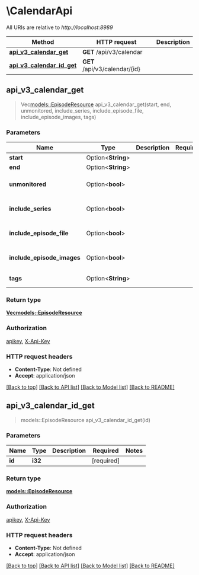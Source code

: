 # \CalendarApi

All URIs are relative to *http://localhost:8989*

Method | HTTP request | Description
------------- | ------------- | -------------
[**api_v3_calendar_get**](CalendarApi.md#api_v3_calendar_get) | **GET** /api/v3/calendar | 
[**api_v3_calendar_id_get**](CalendarApi.md#api_v3_calendar_id_get) | **GET** /api/v3/calendar/{id} | 



## api_v3_calendar_get

> Vec<models::EpisodeResource> api_v3_calendar_get(start, end, unmonitored, include_series, include_episode_file, include_episode_images, tags)


### Parameters


Name | Type | Description  | Required | Notes
------------- | ------------- | ------------- | ------------- | -------------
**start** | Option<**String**> |  |  |
**end** | Option<**String**> |  |  |
**unmonitored** | Option<**bool**> |  |  |[default to false]
**include_series** | Option<**bool**> |  |  |[default to false]
**include_episode_file** | Option<**bool**> |  |  |[default to false]
**include_episode_images** | Option<**bool**> |  |  |[default to false]
**tags** | Option<**String**> |  |  |[default to ]

### Return type

[**Vec<models::EpisodeResource>**](EpisodeResource.md)

### Authorization

[apikey](../README.md#apikey), [X-Api-Key](../README.md#X-Api-Key)

### HTTP request headers

- **Content-Type**: Not defined
- **Accept**: application/json

[[Back to top]](#) [[Back to API list]](../README.md#documentation-for-api-endpoints) [[Back to Model list]](../README.md#documentation-for-models) [[Back to README]](../README.md)


## api_v3_calendar_id_get

> models::EpisodeResource api_v3_calendar_id_get(id)


### Parameters


Name | Type | Description  | Required | Notes
------------- | ------------- | ------------- | ------------- | -------------
**id** | **i32** |  | [required] |

### Return type

[**models::EpisodeResource**](EpisodeResource.md)

### Authorization

[apikey](../README.md#apikey), [X-Api-Key](../README.md#X-Api-Key)

### HTTP request headers

- **Content-Type**: Not defined
- **Accept**: application/json

[[Back to top]](#) [[Back to API list]](../README.md#documentation-for-api-endpoints) [[Back to Model list]](../README.md#documentation-for-models) [[Back to README]](../README.md)

